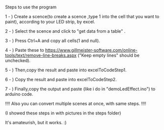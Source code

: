 Steps to use the program

1 - ) Create a scence(to create a scence ,type 1 into the cell that you want to paint), according to your LED strip, by excel. 

2 - ) Select the scence and click to "get data from a table" .

3 - ) Press Ctrl+A and copy all cells(1 and null).

4 - ) Paste these to https://www.gillmeister-software.com/online-tools/text/remove-line-breaks.aspx ("Keep empty lines" should be unchecked).

5 - ) Then,copy the result and paste into excelToCodeStep1.

6 - ) Copy the result and paste into excelToCodeStep2.

7 - ) Finally,copy the output and paste (like i do in "demoLedEffect.ino") to arduino code.

!!!! Also you can convert multiple scenes at once, with same steps. !!!!

(I showed these steps in with pictures in the steps folder)

It's amateurish, but it works.  :)
